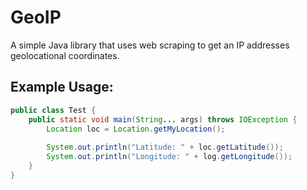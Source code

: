 # GeoIP
 
A simple Java library that uses web scraping to get an IP addresses geolocational coordinates.

## Example Usage:

```java
public class Test {
    public static void main(String... args) throws IOException {
        Location loc = Location.getMyLocation();
        
        System.out.println("Latitude: " + loc.getLatitude());
        System.out.println("Longitude: " + log.getLongitude());
    }
}
```
